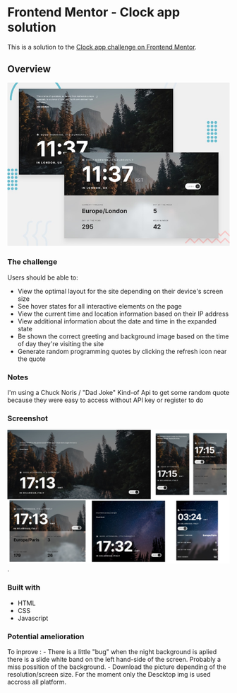 # Frontend Mentor - Clock app solution

This is a solution to the [Clock app challenge on Frontend Mentor](https://www.frontendmentor.io/challenges/clock-app-LMFaxFwrM).

## Overview

![](/screenshots/preview.jpg)

### The challenge

Users should be able to:

- View the optimal layout for the site depending on their device's screen size
- See hover states for all interactive elements on the page
- View the current time and location information based on their IP address
- View additional information about the date and time in the expanded state
- Be shown the correct greeting and background image based on the time of day they're visiting the site
- Generate random programming quotes by clicking the refresh icon near the quote

### Notes

I'm using a Chuck Noris / "Dad Joke" Kind-of Api to get some random quote because they were easy to access without API key or register to do

### Screenshot
![](/screenshots/my_solution.jpg).

### Built with

- HTML
- CSS
- Javascript

### Potential amelioration

To inprove : - There is a little "bug" when the night background is aplied there is a slide white band on the left hand-side of the screen. Probably a miss possition of the background.
             - Download the picture depending of the resolution/screen size. For the moment only the Descktop img is used accross all platform. 
